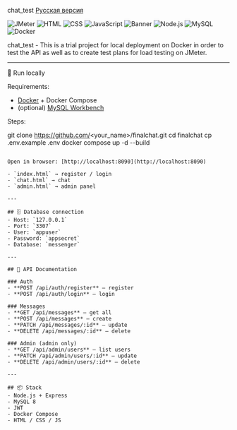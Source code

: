 chat_test
[Русская версия](./README.md)

![JMeter](https://img.shields.io/badge/Apache-JMeter-red?logo=apache&style=for-the-badge)
![HTML](https://img.shields.io/badge/HTML-5-orange?logo=html5&style=for-the-badge)
![CSS](https://img.shields.io/badge/CSS-3-blue?logo=css3&style=for-the-badge)
![JavaScript](https://img.shields.io/badge/JavaScript-ES6-yellow?logo=javascript&style=for-the-badge)
![Banner](https://img.shields.io/badge/FinalChat-Messenger-blue?style=for-the-badge)
![Node.js](https://img.shields.io/badge/Node.js-20-green?style=for-the-badge&logo=node.js)
![MySQL](https://img.shields.io/badge/MySQL-8-orange?style=for-the-badge&logo=mysql)
![Docker](https://img.shields.io/badge/Docker-Compose-blue?style=for-the-badge&logo=docker)

chat_test - This is a trial project for local deployment on Docker in order to test the API as well as to create test plans for load testing on JMeter.

---

🚀 Run locally

Requirements:
- [Docker](https://www.docker.com/) + Docker Compose
- (optional) [MySQL Workbench](https://dev.mysql.com/downloads/workbench/)

Steps:

git clone https://github.com/<your_name>/finalchat.git
cd finalchat
cp .env.example .env
docker compose up -d --build
```

Open in browser: [http://localhost:8090](http://localhost:8090)

- `index.html` → register / login  
- `chat.html` → chat  
- `admin.html` → admin panel  

---

## 🗄 Database connection
- Host: `127.0.0.1`  
- Port: `3307`  
- User: `appuser`  
- Password: `appsecret`  
- Database: `messenger`  

---

## 📖 API Documentation

### Auth
- **POST /api/auth/register** — register  
- **POST /api/auth/login** — login  

### Messages
- **GET /api/messages** — get all  
- **POST /api/messages** — create  
- **PATCH /api/messages/:id** — update  
- **DELETE /api/messages/:id** — delete  

### Admin (admin only)
- **GET /api/admin/users** — list users  
- **PATCH /api/admin/users/:id** — update  
- **DELETE /api/admin/users/:id** — delete  

---

## 📦 Stack
- Node.js + Express  
- MySQL 8  
- JWT  
- Docker Compose  
- HTML / CSS / JS  
